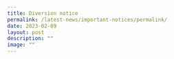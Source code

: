```yaml
---
title: Diversion notice
permalink: /latest-news/important-notices/permalink/
date: 2023-02-09
layout: post
description: ""
image: ""
---
```

